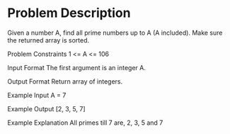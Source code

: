 # Problem Description
 
 

Given a number A, find all prime numbers up to A (A included).
Make sure the returned array is sorted.


Problem Constraints
1 <= A <= 106


Input Format
The first argument is an integer A.


Output Format
Return array of integers.


Example Input
A = 7


Example Output
[2, 3, 5, 7]


Example Explanation
All primes till 7 are, 2, 3, 5 and 7

